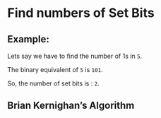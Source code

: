 # Find numbers of Set Bits

## Example:

Lets say we have to find the number of 1s in `5`.

The binary equivalent of `5` is `101`.

So, the number of set bits is : `2`.

## Brian Kernighan’s Algorithm
